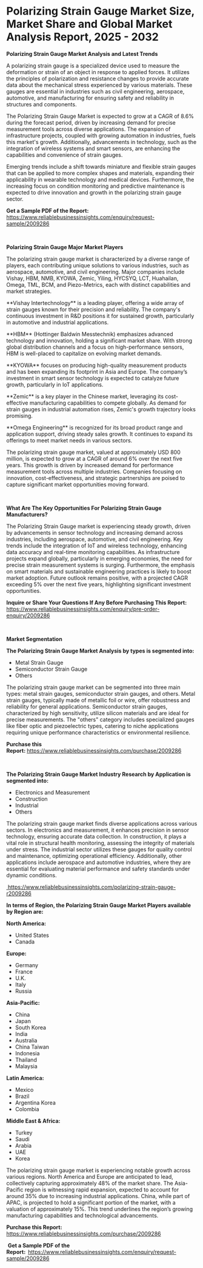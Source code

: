 <p><h1>Polarizing Strain Gauge Market Size, Market Share and Global Market Analysis Report, 2025 - 2032</h1></p><p><strong>Polarizing Strain Gauge Market Analysis and Latest Trends</strong></p>
<p><p>A polarizing strain gauge is a specialized device used to measure the deformation or strain of an object in response to applied forces. It utilizes the principles of polarization and resistance changes to provide accurate data about the mechanical stress experienced by various materials. These gauges are essential in industries such as civil engineering, aerospace, automotive, and manufacturing for ensuring safety and reliability in structures and components.</p><p>The Polarizing Strain Gauge Market is expected to grow at a CAGR of 8.6% during the forecast period, driven by increasing demand for precise measurement tools across diverse applications. The expansion of infrastructure projects, coupled with growing automation in industries, fuels this market's growth. Additionally, advancements in technology, such as the integration of wireless systems and smart sensors, are enhancing the capabilities and convenience of strain gauges.</p><p>Emerging trends include a shift towards miniature and flexible strain gauges that can be applied to more complex shapes and materials, expanding their applicability in wearable technology and medical devices. Furthermore, the increasing focus on condition monitoring and predictive maintenance is expected to drive innovation and growth in the polarizing strain gauge sector.</p></p>
<p><strong>Get a Sample PDF of the Report:&nbsp;</strong> <a href="https://www.reliablebusinessinsights.com/enquiry/request-sample/2009286?utm_campaign=3148&utm_medium=2&utm_source=Github&utm_content=ia&utm_term=12042025&utm_id=polarizing-strain-gauge">https://www.reliablebusinessinsights.com/enquiry/request-sample/2009286</a></p>
<p>&nbsp;</p>
<p><strong>Polarizing Strain Gauge Major Market Players</strong></p>
<p><p>The polarizing strain gauge market is characterized by a diverse range of players, each contributing unique solutions to various industries, such as aerospace, automotive, and civil engineering. Major companies include Vishay, HBM, NMB, KYOWA, Zemic, Yiling, HYCSYQ, LCT, Huahailan, Omega, TML, BCM, and Piezo-Metrics, each with distinct capabilities and market strategies.</p><p>**Vishay Intertechnology** is a leading player, offering a wide array of strain gauges known for their precision and reliability. The company's continuous investment in R&D positions it for sustained growth, particularly in automotive and industrial applications.</p><p>**HBM** (Hottinger Baldwin Messtechnik) emphasizes advanced technology and innovation, holding a significant market share. With strong global distribution channels and a focus on high-performance sensors, HBM is well-placed to capitalize on evolving market demands.</p><p>**KYOWA** focuses on producing high-quality measurement products and has been expanding its footprint in Asia and Europe. The company’s investment in smart sensor technology is expected to catalyze future growth, particularly in IoT applications.</p><p>**Zemic** is a key player in the Chinese market, leveraging its cost-effective manufacturing capabilities to compete globally. As demand for strain gauges in industrial automation rises, Zemic's growth trajectory looks promising.</p><p>**Omega Engineering** is recognized for its broad product range and application support, driving steady sales growth. It continues to expand its offerings to meet market needs in various sectors.</p><p>The polarizing strain gauge market, valued at approximately USD 800 million, is expected to grow at a CAGR of around 6% over the next five years. This growth is driven by increased demand for performance measurement tools across multiple industries. Companies focusing on innovation, cost-effectiveness, and strategic partnerships are poised to capture significant market opportunities moving forward.</p></p>
<p>&nbsp;</p>
<p><strong>What Are The Key Opportunities For Polarizing Strain Gauge Manufacturers?</strong></p>
<p><p>The Polarizing Strain Gauge market is experiencing steady growth, driven by advancements in sensor technology and increasing demand across industries, including aerospace, automotive, and civil engineering. Key trends include the integration of IoT and wireless technology, enhancing data accuracy and real-time monitoring capabilities. As infrastructure projects expand globally, particularly in emerging economies, the need for precise strain measurement systems is surging. Furthermore, the emphasis on smart materials and sustainable engineering practices is likely to boost market adoption. Future outlook remains positive, with a projected CAGR exceeding 5% over the next five years, highlighting significant investment opportunities.</p></p>
<p><strong>Inquire or Share Your Questions If Any Before Purchasing This Report:</strong> <a href="https://www.reliablebusinessinsights.com/enquiry/pre-order-enquiry/2009286?utm_campaign=3148&utm_medium=2&utm_source=Github&utm_content=ia&utm_term=12042025&utm_id=polarizing-strain-gauge">https://www.reliablebusinessinsights.com/enquiry/pre-order-enquiry/2009286</a></p>
<p>&nbsp;</p>
<p><strong>Market Segmentation</strong></p>
<p><strong>The Polarizing Strain Gauge Market Analysis by types is segmented into:</strong></p>
<p><ul><li>Metal Strain Gauge</li><li>Semiconductor Strain Gauge</li><li>Others</li></ul></p>
<p><p>The polarizing strain gauge market can be segmented into three main types: metal strain gauges, semiconductor strain gauges, and others. Metal strain gauges, typically made of metallic foil or wire, offer robustness and reliability for general applications. Semiconductor strain gauges, characterized by high sensitivity, utilize silicon materials and are ideal for precise measurements. The "others" category includes specialized gauges like fiber optic and piezoelectric types, catering to niche applications requiring unique performance characteristics or environmental resilience.</p></p>
<p><strong>Purchase this Report:&nbsp;</strong><a href="https://www.reliablebusinessinsights.com/purchase/2009286?utm_campaign=3148&utm_medium=2&utm_source=Github&utm_content=ia&utm_term=12042025&utm_id=polarizing-strain-gauge">https://www.reliablebusinessinsights.com/purchase/2009286</a></p>
<p>&nbsp;</p>
<p><strong>The Polarizing Strain Gauge Market Industry Research by Application is segmented into:</strong></p>
<p><ul><li>Electronics and Measurement</li><li>Construction</li><li>Industrial</li><li>Others</li></ul></p>
<p><p>The polarizing strain gauge market finds diverse applications across various sectors. In electronics and measurement, it enhances precision in sensor technology, ensuring accurate data collection. In construction, it plays a vital role in structural health monitoring, assessing the integrity of materials under stress. The industrial sector utilizes these gauges for quality control and maintenance, optimizing operational efficiency. Additionally, other applications include aerospace and automotive industries, where they are essential for evaluating material performance and safety standards under dynamic conditions.</p></p>
<p><a href="https://www.reliablebusinessinsights.com/polarizing-strain-gauge-r2009286?utm_campaign=3148&utm_medium=2&utm_source=Github&utm_content=ia&utm_term=12042025&utm_id=polarizing-strain-gauge">&nbsp;https://www.reliablebusinessinsights.com/polarizing-strain-gauge-r2009286</a></p>
<p><strong>In terms of Region, the Polarizing Strain Gauge Market Players available by Region are:</strong></p>
<p>
    <p> <strong> North America: </strong>
        <ul>
            <li>United States</li>
            <li>Canada</li>
        </ul>
        </p> 
    <p> <strong> Europe: </strong>
        <ul>
            <li>Germany</li>
            <li>France</li>
            <li>U.K.</li>
            <li>Italy</li>
            <li>Russia</li>
        </ul>
        </p> 
    <p> <strong> Asia-Pacific: </strong>
        <ul>
            <li>China</li>
            <li>Japan</li>
            <li>South Korea</li>
            <li>India</li>
            <li>Australia</li>
            <li>China Taiwan</li>
            <li>Indonesia</li>
            <li>Thailand</li>
            <li>Malaysia</li>
        </ul>
        </p> 
    <p> <strong> Latin America: </strong>
        <ul>
            <li>Mexico</li>
            <li>Brazil</li>
            <li>Argentina Korea</li>
            <li>Colombia</li>
        </ul>
        </p> 
    <p> <strong> Middle East & Africa: </strong>
        <ul>
            <li>Turkey</li>
            <li>Saudi</li>
            <li>Arabia</li>
            <li>UAE</li>
            <li>Korea</li>
        </ul>
    </p>
    </p>
<p><p>The polarizing strain gauge market is experiencing notable growth across various regions. North America and Europe are anticipated to lead, collectively capturing approximately 48% of the market share. The Asia-Pacific region is witnessing rapid expansion, expected to account for around 35% due to increasing industrial applications. China, while part of APAC, is projected to hold a significant portion of the market, with a valuation of approximately 15%. This trend underlines the region’s growing manufacturing capabilities and technological advancements.</p></p>
<p><strong>Purchase this Report: </strong><a href="https://www.reliablebusinessinsights.com/purchase/2009286?utm_campaign=3148&utm_medium=2&utm_source=Github&utm_content=ia&utm_term=12042025&utm_id=polarizing-strain-gauge">https://www.reliablebusinessinsights.com/purchase/2009286</a></p>
<p>&nbsp;<strong>Get a Sample PDF of the Report:&nbsp;&nbsp;</strong><a href="https://www.reliablebusinessinsights.com/enquiry/request-sample/2009286?utm_campaign=3148&utm_medium=2&utm_source=Github&utm_content=ia&utm_term=12042025&utm_id=polarizing-strain-gauge">https://www.reliablebusinessinsights.com/enquiry/request-sample/2009286</a></p>
<p><strong></strong></p>
<p><p></p><p></p><p></p></p>
